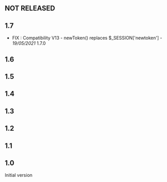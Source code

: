 

## NOT RELEASED


## 1.7

- FIX : Compatibility V13 - newToken() replaces $_SESSION['newtoken'] - *19/05/2021* 1.7.0

## 1.6 
## 1.5
## 1.4
## 1.3
## 1.2
## 1.1
## 1.0



 Initial version


